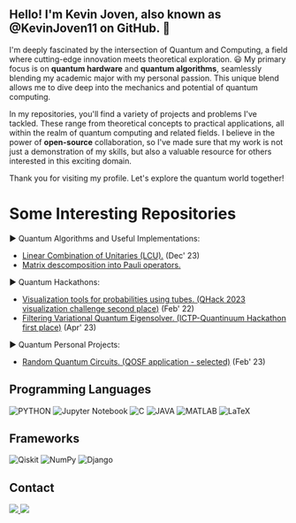 ## Hello! I'm Kevin Joven, also known as **@KevinJoven11** on GitHub. 👋

I'm deeply fascinated by the intersection of Quantum and Computing, a field where cutting-edge innovation meets theoretical exploration. 😃 My primary focus is on **quantum hardware** and **quantum algorithms**, seamlessly blending my academic major with my personal passion. This unique blend allows me to dive deep into the mechanics and potential of quantum computing.

In my repositories, you'll find a variety of projects and problems I've tackled. These range from theoretical concepts to practical applications, all within the realm of quantum computing and related fields. I believe in the power of **open-source** collaboration, so I've made sure that my work is not just a demonstration of my skills, but also a valuable resource for others interested in this exciting domain.

Thank you for visiting my profile. Let's explore the quantum world together!

# **Some Interesting Repositories**

▶ Quantum Algorithms and Useful Implementations:  
  * [Linear Combination of Unitaries (LCU).](https://github.com/KevinJoven11/Quantum-Computing/blob/main/LCU/LCU.ipynb) (Dec' 23)  
  * [Matrix descomposition into Pauli operators.](https://github.com/KevinJoven11/Quantum-Computing/blob/main/Pauli_Decomposition.ipynb)  

▶ Quantum Hackathons:  
  * [Visualization tools for probabilities using tubes. (QHack 2023 visualization challenge second place)](https://github.com/KevinJoven11/QHack/blob/main/QHack_Visualization_Challenge.ipynb) (Feb' 22)
  * [Filtering Variational Quantum Eigensolver. (ICTP-Quantinuum Hackathon first place)](https://github.com/KevinJoven11/ICTP-Quantinuum-Hackathon-FVQE) (Apr' 23)

▶ Quantum Personal Projects:  
  * [Random Quantum Circuits. (QOSF application - selected)](https://github.com/KevinJoven11/qosf_mentorship/blob/main/RQC_QOSF.ipynb) (Feb' 23)

## **Programming Languages**

![PYTHON](https://img.shields.io/badge/Python-3776AB?style=for-the-badge&logo=python&logoColor=white)
![Jupyter Notebook](https://img.shields.io/badge/jupyter-%23FA0F00.svg?style=for-the-badge&logo=jupyter&logoColor=white)
![C](https://img.shields.io/badge/C-00599C?style=for-the-badge&logo=c&logoColor=white)
![JAVA](https://img.shields.io/badge/Java-ED8B00?style=for-the-badge&logo=java&logoColor=white)
![MATLAB](https://www.mathworks.com/matlabcentral/images/matlab-file-exchange.svg)
![LaTeX](https://img.shields.io/badge/latex-%23008080.svg?style=for-the-badge&logo=latex&logoColor=white)

## **Frameworks**
![Qiskit](https://img.shields.io/badge/Qiskit-%236929C4.svg?style=for-the-badge&logo=Qiskit&logoColor=white)
![NumPy](https://img.shields.io/badge/numpy-%23013243.svg?style=for-the-badge&logo=numpy&logoColor=white)
![Django](https://img.shields.io/badge/django-%23092E20.svg?style=for-the-badge&logo=django&logoColor=white)

## **Contact**

<p>
<a href="mailto:kevin.joven@correounivalle.edu.co?Subject=Interest to reach you" target="_blank">
    <img src="https://img.shields.io/badge/Gmail-D14836?style=for-the-badge&logo=gmail&logoColor=white"/>
</a>
<a href="https://www.linkedin.com/in/kevin-joven/" target="_blank">
    <img src="https://img.shields.io/badge/LinkedIn-0077B5?style=for-the-badge&logo=linkedin&logoColor=white"/>
</a>
</p>

